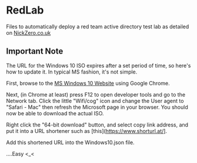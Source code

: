 # RedLab
Files to automatically deploy a red team active directory test lab as detailed on [NickZero.co.uk](https://nickzero.co.uk/automating-a-red-team-lab-part-2/)

## Important Note
The URL for the Windows 10 ISO expires after a set period of time, so here's how to update it. In typical MS fashion, it's not simple.

First, browse to the [MS Windows 10 Website](https://www.microsoft.com/en-gb/software-download/windows10ISO) using Google Chrome.

Next, (in Chrome at least) press F12 to open developer tools and go to the Network tab. Click the little "Wifi/cog" icon and change the User agent to "Safari - Mac" then refresh the Microsoft page in your browser. You should now be able to download the actual ISO.

Right click the "64-bit download" button, and select copy link address, and put it into a URL shortener such as [this](https://www.shorturl.at/]. 

Add this shortened URL into the Windows10.json file.

....Easy <_<
